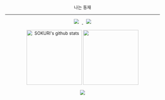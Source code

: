 <div align="center">
  나는 동재
  <hr>
  <a href="https://instagram.com/ddong_jae">
      <img 
          src="http://img.shields.io/badge/-Instagram-black?style=flat&logo=Instagram&link=https://instagram.com/ddong_jae/"
          style="height : auto; margin-left : 10px; margin-right : 10px;"/>
  </a> 
  <a href="mailto:ehdwo07166@gmail.com">
      <img 
          src="https://img.shields.io/badge/Gmail-d14836?style=flat-square&logo=Gmail&logoColor=white&link=mailto:ehdwo07166@gmail.com"
          style="height : auto; margin-left : 10px; margin-right : 10px;"/>
  </a>
  <br>
  <br>
  <a href="https://github.com/Eungyeol41"><img align="center" style="height:180px" src="https://github-readme-stats.vercel.app/api?username=jea0716&show_icons=true&include_all_commits=true&hide_border=true&bg_color=30,7F7FD5,86A8E7,91eae4&title_color=fff&text_color=fff" alt="SOKURI's github stats" /></a>
  <a href="https://github.com/Eungyeol41"><img align="center" style="height:180px" src="https://github-readme-stats.vercel.app/api/top-langs/?username=jea0716&layout=compact&hide_border=true&bg_color=30,91eae4,86A8E7&title_color=fff&text_color=fff" /></a> 
  <br>
  <br>
  <a href="https://hits.seeyoufarm.com"><img src="https://hits.seeyoufarm.com/api/count/incr/badge.svg?url=https%3A%2F%2Fgithub.com%2Fjea071&count_bg=%23473DC8&title_bg=%23E0D1FF&icon=&icon_color=%23E7E7E7&title=+HI+&edge_flat=false"/></a>

</div>
